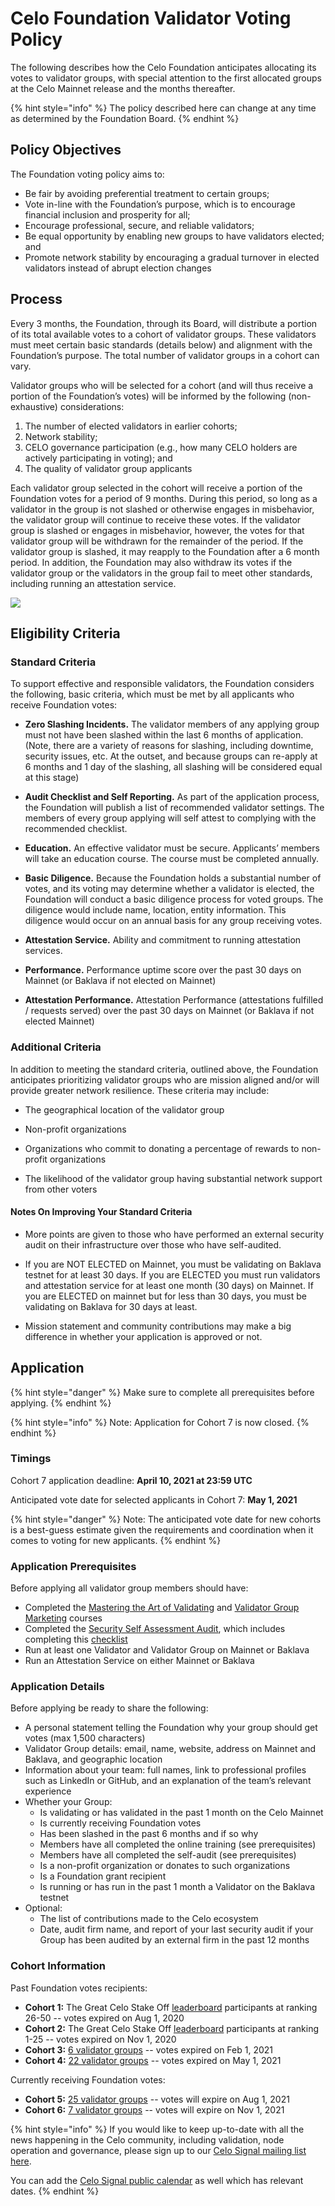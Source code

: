 # Celo Foundation Validator Voting Policy

The following describes how the Celo Foundation anticipates allocating its votes to validator groups, with special attention to the first allocated groups at the Celo Mainnet release and the months thereafter.

{% hint style="info" %}
The policy described here can change at any time as determined by the Foundation Board.
{% endhint %}

## Policy Objectives

The Foundation voting policy aims to:
* Be fair by avoiding preferential treatment to certain groups;
* Vote in-line with the Foundation’s purpose, which is to encourage financial inclusion and prosperity for all;
* Encourage professional, secure, and reliable validators;
* Be equal opportunity by enabling new groups to have validators elected; and
* Promote network stability by encouraging a gradual turnover in elected validators instead of abrupt election changes

## Process

Every 3 months, the Foundation, through its Board, will distribute a portion of its total available votes to a cohort of validator groups. These validators must meet certain basic standards (details below) and alignment with the Foundation’s purpose. The total number of validator groups in a cohort can vary.

Validator groups who will be selected for a cohort (and will thus receive a portion of the Foundation’s votes) will be informed by the following (non-exhaustive) considerations:

1. The number of elected validators in earlier cohorts;
2. Network stability;
3. CELO governance participation (e.g., how many CELO holders are actively participating in voting); and
4. The quality of validator group applicants

Each validator group selected in the cohort will receive a portion of the Foundation votes for a period of 9 months. During this period, so long as a validator in the group is not slashed or otherwise engages in misbehavior, the validator group will continue to receive these votes. If the validator group is slashed or engages in misbehavior, however, the votes for that validator group will be withdrawn for the remainder of the period. If the validator group is slashed, it may reapply to the Foundation after a 6 month period. In addition, the Foundation may also withdraw its votes if the validator group or the validators in the group fail to meet other standards, including running an attestation service.

![](https://storage.googleapis.com/celo-website/docs/celo-foundation-cohorts.jpg)

## Eligibility Criteria 

### Standard Criteria 

To support effective and responsible validators, the Foundation considers the following, basic criteria, which must be met by all applicants who receive Foundation votes:

* **Zero Slashing Incidents.**  The validator members of any applying group must not have been slashed within the last 6 months of application. (Note, there are a variety of reasons for slashing, including downtime, security issues, etc. At the outset, and because groups can re-apply at 6 months and 1 day of the slashing, all slashing will be considered equal at this stage)

* **Audit Checklist and Self Reporting.** As part of the application process, the Foundation will publish a list of recommended validator settings. The members of every group applying will self attest to complying with the recommended checklist. 

* **Education.** An effective validator must be secure. Applicants’ members will take an education course. The course must be completed annually. 

* **Basic Diligence.** Because the Foundation holds a substantial number of votes, and its voting may determine whether a validator is elected, the Foundation will conduct a basic diligence process for voted groups. The diligence would include name, location, entity information. This diligence would occur on an annual basis for any group receiving votes. 

* **Attestation Service.** Ability and commitment to running attestation services.

* **Performance.** Performance uptime score over the past 30 days on Mainnet (or Baklava if not elected on Mainnet)

* **Attestation Performance.** Attestation Performance (attestations fulfilled / requests served) over the past 30 days on Mainnet (or Baklava if not elected Mainnet)

### Additional Criteria

In addition to meeting the standard criteria, outlined above, the Foundation anticipates prioritizing validator groups who are mission aligned and/or will provide greater network resilience. These criteria may include:

* The geographical location of the validator group

* Non-profit organizations

* Organizations who commit to donating a percentage of rewards to non-profit organizations

* The likelihood of the validator group having substantial network support from other voters

#### Notes On Improving Your Standard Criteria

* More points are given to those who have performed an external security audit on their infrastructure over those who have self-audited.

* If you are NOT ELECTED on Mainnet, you must be validating on Baklava testnet for at least 30 days. If you are ELECTED you must run validators and attestation service for at least one month (30 days) on  Mainnet. If you are ELECTED on mainnet but for less than 30 days, you must be validating on Baklava for 30 days at least.

* Mission statement and community contributions may make a big difference in whether your application is approved or not.

## Application

{% hint style="danger" %}
Make sure to complete all prerequisites before applying. 
{% endhint %}

{% hint style="info" %}
Note: Application for Cohort 7 is now closed.
{% endhint %}

### Timings
Cohort 7 application deadline: **April 10, 2021 at 23:59 UTC**

Anticipated vote date for selected applicants in Cohort 7: **May 1, 2021**

{% hint style="danger" %}
Note: The anticipated vote date for new cohorts is a best-guess estimate given the requirements and coordination when it comes to voting for new applicants. 
{% endhint %}



### Application Prerequisites
Before applying all validator group members should have: 
* Completed the [Mastering the Art of Validating](https://youtu.be/3UIudzzCb8o) and [Validator Group Marketing](https://www.youtube.com/watch?v=0_veGIugCGQ) courses
* Completed the [Security Self Assessment Audit](https://docs.google.com/presentation/d/e/2PACX-1vRdKNpXI2mvqwQF6L5LRrxPW2qRK-5MDce5EhqXqLC1MSYmupZMFnhp6YEP0gLYuRKW-FF0fcAqhEAp/pub?start=true&loop=false&delayms=10000&slide=id.g76d52a0216_0_333), which includes completing this [checklist](https://docs.google.com/spreadsheets/d/1FqmUfleCoyNIUep7PoVu3ujHd-OkHZJ8o6p7Affr93w/edit?usp=sharing)
* Run at least one Validator and Validator Group on Mainnet or Baklava
* Run an Attestation Service on either Mainnet or Baklava

### Application Details 
Before applying be ready to share the following:
* A personal statement telling the Foundation why your group should get votes (max 1,500 characters)
* Validator Group details: email, name, website, address on Mainnet and Baklava, and geographic location
* Information about your team: full names, link to professional profiles such as LinkedIn or GitHub, and an explanation of the team’s relevant experience
* Whether your Group: 
    * Is validating or has validated in the past 1 month on the Celo Mainnet
    * Is currently receiving Foundation votes
    * Has been slashed in the past 6 months and if so why
    * Members have all completed the online training (see prerequisites)
    * Members have all completed the self-audit (see prerequisites)
    * Is a non-profit organization or donates to such organizations
    * Is a Foundation grant recipient
    * Is running or has run in the past 1 month a Validator on the Baklava testnet
* Optional: 
    * The list of contributions made to the Celo ecosystem
    * Date, audit firm name, and report of your last security audit if your Group has been audited by an external firm in the past 12 months

### Cohort Information

Past Foundation votes recipients:
* **Cohort 1:** The Great Celo Stake Off [leaderboard](https://docs.google.com/spreadsheets/d/1Me56YkCHYmsN23gSMgDb1hZ_ezN0sTjNW4kyGbAO9vc/edit#gid=1970613133) participants at ranking 26-50 -- votes expired on Aug 1, 2020
* **Cohort 2:** The Great Celo Stake Off [leaderboard](https://docs.google.com/spreadsheets/d/1Me56YkCHYmsN23gSMgDb1hZ_ezN0sTjNW4kyGbAO9vc/edit#gid=1970613133) participants at ranking 1-25 -- votes expired on Nov 1, 2020
* **Cohort 3:** [6 validator groups](https://docs.google.com/spreadsheets/d/1OkWnr6EOeFn4pIv0zxmXFNtHLmKWf_qCJOJ4iacov-A/edit?usp=sharing) -- votes expired on Feb 1, 2021
* **Cohort 4:** [22 validator groups](https://docs.google.com/spreadsheets/d/1bp2nJUxqhWner-uOffBohKQc3N93e--eMpP7XOBrbGI/edit?usp=sharing) -- votes expired on May 1, 2021

Currently receiving Foundation votes: 
* **Cohort 5:** [25 validator groups](https://docs.google.com/spreadsheets/d/1n2lwFsAsFaohng4Bo_FEWcoXzZl5CrLFxA6EK0nuFSA/edit#gid=0) -- votes will expire on Aug 1, 2021 
* **Cohort 6:** [7 validator groups](https://docs.google.com/spreadsheets/d/1HT_fN-mSAL2etF0Po_h122jeU1zpEtdpb_khogOfBCg/edit?usp=sharing) -- votes will expire on Nov 1, 2021

{% hint style="info" %}
If you would like to keep up-to-date with all the news happening in the Celo community, including validation, node operation and governance, please sign up to our [Celo Signal mailing list here](https://celo.activehosted.com/f/15).

You can add the [Celo Signal public calendar](https://calendar.google.com/calendar/u/0/embed?src=c_9su6ich1uhmetr4ob3sij6kaqs@group.calendar.google.com) as well which has relevant dates.
{% endhint %}
